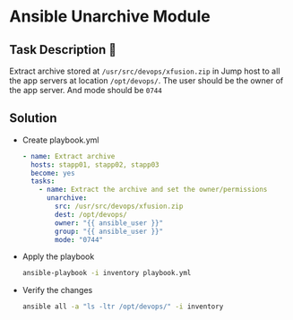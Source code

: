 # Ansible Unarchive Module

## Task Description 📔

Extract archive stored at `/usr/src/devops/xfusion.zip` in Jump host to all the app servers at location `/opt/devops/`. The user should be the owner of the app server. And mode should be `0744`

## Solution

- Create playbook.yml
  ```yaml
  - name: Extract archive
    hosts: stapp01, stapp02, stapp03
    become: yes
    tasks:
      - name: Extract the archive and set the owner/permissions
        unarchive:
          src: /usr/src/devops/xfusion.zip
          dest: /opt/devops/
          owner: "{{ ansible_user }}"
          group: "{{ ansible_user }}"
          mode: "0744"
  ```

- Apply the playbook
  ```bash
  ansible-playbook -i inventory playbook.yml
  ```

- Verify the changes
  ```bash
  ansible all -a "ls -ltr /opt/devops/" -i inventory
  ```